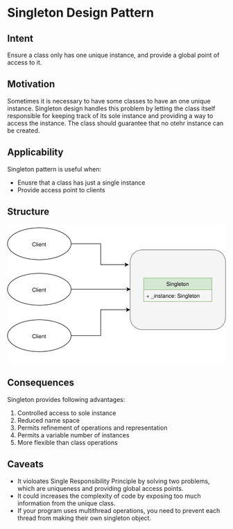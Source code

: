 # Singleton Design Pattern

## Intent

Ensure a class only has one unique instance, and provide a global point of access to it.

## Motivation

Sometimes it is necessary to have some classes to have an one unique instance. Singleton design handles this problem by letting the class itself responsible for keeping track of its sole instance and providing a way to access the instance. The class should guarantee that no otehr instance can be created.

## Applicability

Singleton pattern is useful when:

* Enusre that a class has just a single instance
* Provide access point to clients

## Structure

![singleton](./singleton.svg)

## Consequences

Singleton provides following advantages:

1. Controlled access to sole instance
2. Reduced name space
3. Permits refinement of operations and representation
4. Permits a variable number of instances
5. More flexible than class operations

## Caveats

* It violoates Single Responsibility Principle by solving two problems, which are uniqueness and providing global access points.
* It could increases the complexity of code by exposing too much information from the unique class.
* If your program uses multithread operations, you need to prevent each thread from making their own singleton object.